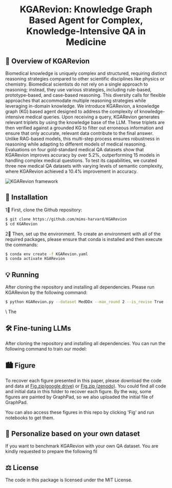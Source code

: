<h1 align="center">
  KGARevion: Knowledge Graph Based Agent for Complex, Knowledge-Intensive QA in Medicine
</h1>

## 👀 Overview of KGARevion
Biomedical knowledge is uniquely complex and structured, requiring distinct reasoning strategies compared to other scientific disciplines like physics or chemistry. Biomedical scientists do not rely on a single approach to reasoning; instead, they use various strategies, including rule-based, prototype-based, and case-based reasoning. This diversity calls for flexible approaches that accommodate multiple reasoning strategies while leveraging in-domain knowledge. We introduce KGARevion, a knowledge graph (KG) based agent designed to address the complexity of knowledge-intensive medical queries. Upon receiving a query, KGARevion generates relevant triplets by using the knowledge base of the LLM. These triplets are then verified against a grounded KG to filter out erroneous information and ensure that only accurate, relevant data contribute to the final answer. Unlike RAG-based models, this multi-step process ensures robustness in reasoning while adapting to different models of medical reasoning. Evaluations on four gold-standard medical QA datasets show that KGARevion improves accuracy by over 5.2%, outperforming 15 models in handling complex medical questions. To test its capabilities, we curated three new medical QA datasets with varying levels of semantic complexity, where KGARevion achieved a 10.4% improvement in accuracy. 

![KGARevion framework](https://github.com/mims-harvard/KGARevion/blob/main/model_architecture.jpg)

## 🚀 Installation

1⃣️ First, clone the Github repository:

```bash
$ git clone https://github.com/mims-harvard/KGARevion
$ cd KGARevion
```

2⃣️ Then, set up the environment. To create an environment with all of the required packages, please ensure that conda is installed and then execute the commands:

```bash
$ conda env create -f KGARevion.yaml
$ conda activate KGARevion
```
## 💡 Running

After cloning the repository and installing all dependencies. Please run KGARevion by the following command:

```bash
$ python KGARevion.py --dataset MedDDx --max_round 2 --is_revise True --llm_name llama3.1
```
\\ The 

## 🛠️ Fine-tuning LLMs

After cloning the repository and installing all dependencies. You can run the following command to train our model:


## 🏙️ Figure 

To recover each figure presented in this paper, please download the code and data at [Fig.zip(google drive)](https://drive.google.com/file/d/1sCM8xh9tdyhAU0fHUPiyVbJwQeKvBwu2/view?usp=sharing) or [Fig.zip (zenodo)](https://zenodo.org/records/11554803). You could find all code and initial data in this folder to recover each figure. By the way, some figures are painted by GraphPad, so we also uploaded the initial file of GraphPad. 

You can also access these figures in this repo by clicking 'Fig' and run notebooks to get them.

## 🌟 Personalize based on your own dataset

If you want to benchmark KGARevion with your own QA dataset. You are kindly requested to prepare the following fil


## ⚖️ License

The code in this package is licensed under the MIT License.

</details>

